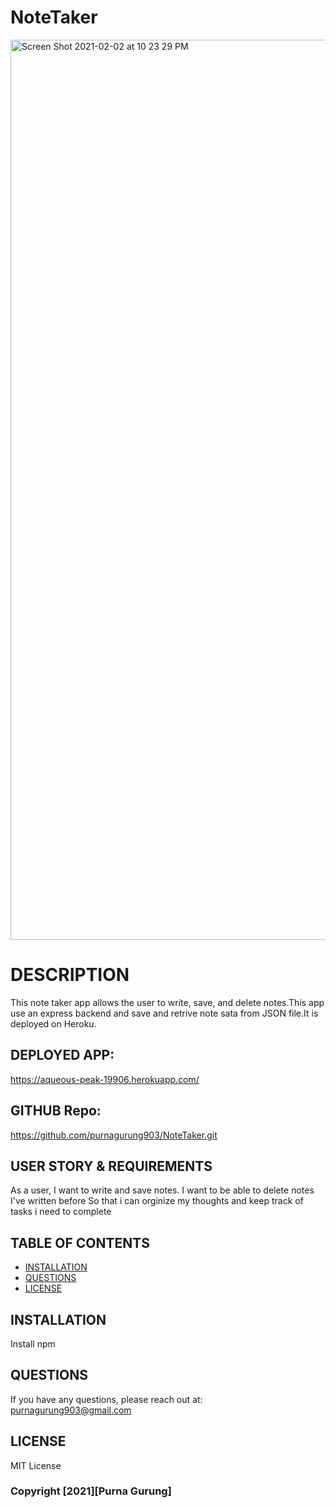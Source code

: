 # NoteTaker
<img width="1440" alt="Screen Shot 2021-02-02 at 10 23 29 PM" src="https://user-images.githubusercontent.com/69695368/110267634-39fe9000-7f8e-11eb-8085-cf612ae96d46.png">

# DESCRIPTION

This note taker app allows the user to write, save, and delete notes.This app use an express backend and save and retrive note sata from JSON file.It is deployed on Heroku.

## DEPLOYED APP:
 https://aqueous-peak-19906.herokuapp.com/

## GITHUB Repo:
https://github.com/purnagurung903/NoteTaker.git


## USER STORY & REQUIREMENTS

As a user, I want to write and save notes.
I want to be able to delete notes I've written before
So that i can orginize my thoughts and keep track of 
tasks i need to complete

## TABLE OF CONTENTS
* [INSTALLATION](#INSTALLATION)
* [QUESTIONS](#QUESTIONS)
* [LICENSE](#LICENSE)

## INSTALLATION

Install npm 

## QUESTIONS
If you have any questions, please reach out at:
purnagurung903@gmail.com

## LICENSE
MIT License

### Copyright [2021][Purna Gurung]
